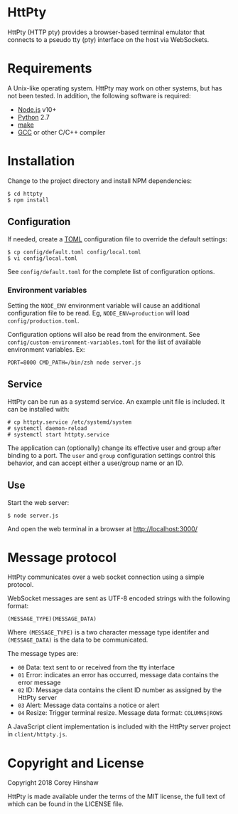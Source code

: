 HttPty
======

HttPty (HTTP pty) provides a browser-based terminal emulator that connects to a
pseudo tty (pty) interface on the host via WebSockets.

# Requirements

A Unix-like operating system. HttPty may work on other systems, but has not been
tested. In addition, the following software is required:

  * [Node.js][1] v10+
  * [Python][2] 2.7
  * [make][3]
  * [GCC][4] or other C/C++ compiler

# Installation

Change to the project directory and install NPM dependencies:

    $ cd httpty
    $ npm install

## Configuration

If needed, create a [TOML][5] configuration file to override the default
settings:

    $ cp config/default.toml config/local.toml
    $ vi config/local.toml

See `config/default.toml` for the complete list of configuration options.

### Environment variables

Setting the `NODE_ENV` environment variable will cause an additional
configuration file to be read. Eg, `NODE_ENV=production` will load
`config/production.toml`.

Configuration options will also be read from the environment. See
`config/custom-environment-variables.toml` for the list of available
environment variables. Ex:

    PORT=8000 CMD_PATH=/bin/zsh node server.js

## Service

HttPty can be run as a systemd service. An example unit file is included. It can
be installed with:

    # cp httpty.service /etc/systemd/system
    # systemctl daemon-reload
    # systemctl start httpty.service

The application can (optionally) change its effective user and group after
binding to a port. The `user` and `group` configuration settings control this
behavior, and can accept either a user/group name or an ID.

## Use

Start the web server:

    $ node server.js

And open the web terminal in a browser at [http://localhost:3000/](http://localhost:3000/)

# Message protocol

HttPty communicates over a web socket connection using a simple protocol.

WebSocket messages are sent as UTF-8 encoded strings with the following format:

    (MESSAGE_TYPE)(MESSAGE_DATA)

Where `(MESSAGE_TYPE)` is a two character message type identifer and
`(MESSAGE_DATA)` is the data to be communicated.

The message types are:

  * `00` Data: text sent to or received from the tty interface
  * `01` Error: indicates an error has occurred, message data contains the error message
  * `02` ID: Message data contains the client ID number as assigned by the HttPty server
  * `03` Alert: Message data contains a notice or alert
  * `04` Resize: Trigger terminal resize. Message data format: `COLUMNS|ROWS`

A JavaScript client implementation is included with the HttPty server project in
`client/httpty.js`.

# Copyright and License

Copyright 2018 Corey Hinshaw

HttPty is made available under the terms of the MIT license, the full text of
which can be found in the LICENSE file.


[1]: https://nodejs.org/en/
[2]: https://www.python.org
[3]: https://www.gnu.org/software/make/
[4]: https://gcc.gnu.org
[5]: https://github.com/toml-lang/toml
